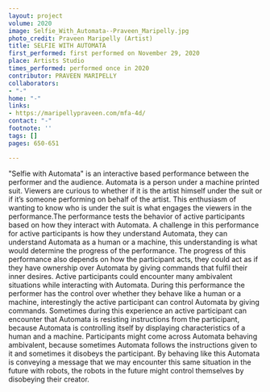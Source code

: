 ```yaml
---
layout: project
volume: 2020
image: Selfie_With_Automata--Praveen_Maripelly.jpg
photo_credit: Praveen Maripelly (Artist)
title: SELFIE WITH AUTOMATA
first_performed: first performed on November 29, 2020
place: Artists Studio
times_performed: performed once in 2020
contributor: PRAVEEN MARIPELLY
collaborators:
- "-"
home: "-"
links:
- https://maripellypraveen.com/mfa-4d/
contact: "-"
footnote: ''
tags: []
pages: 650-651

---
```


"Selfie with Automata" is an interactive based performance between the performer and the audience. Automata is a person under a machine printed suit. Viewers are curious to whether if it is the artist himself under the suit or if it’s someone performing on behalf of the artist. This enthusiasm of wanting to know who is under the suit is what engages the viewers in the performance.The performance tests the behavior of active participants based on how they interact with Automata. A challenge in this performance for active participants is how they understand Automata, they can understand Automata as a human or a machine, this understanding is what would determine the progress of the performance. The progress of this performance also depends on how the participant acts, they could act as if they have ownership over Automata by giving commands that fulfil their inner desires. Active participants could encounter many ambivalent situations while interacting with Automata. During this performance the performer has the control over whether they behave like a human or a machine, interestingly the active participant can control Automata by giving commands. Sometimes during this experience an active participant can encounter that Automata is resisting instructions from the participant, because Automata is controlling itself by displaying characteristics of a human and a machine. Participants might come across Automata behaving ambivalent, because sometimes Automata follows the instructions given to it and sometimes it disobeys the participant. By behaving like this Automata is conveying a message that we may encounter this same situation in the future with robots, the robots in the future might control themselves by disobeying their creator.

